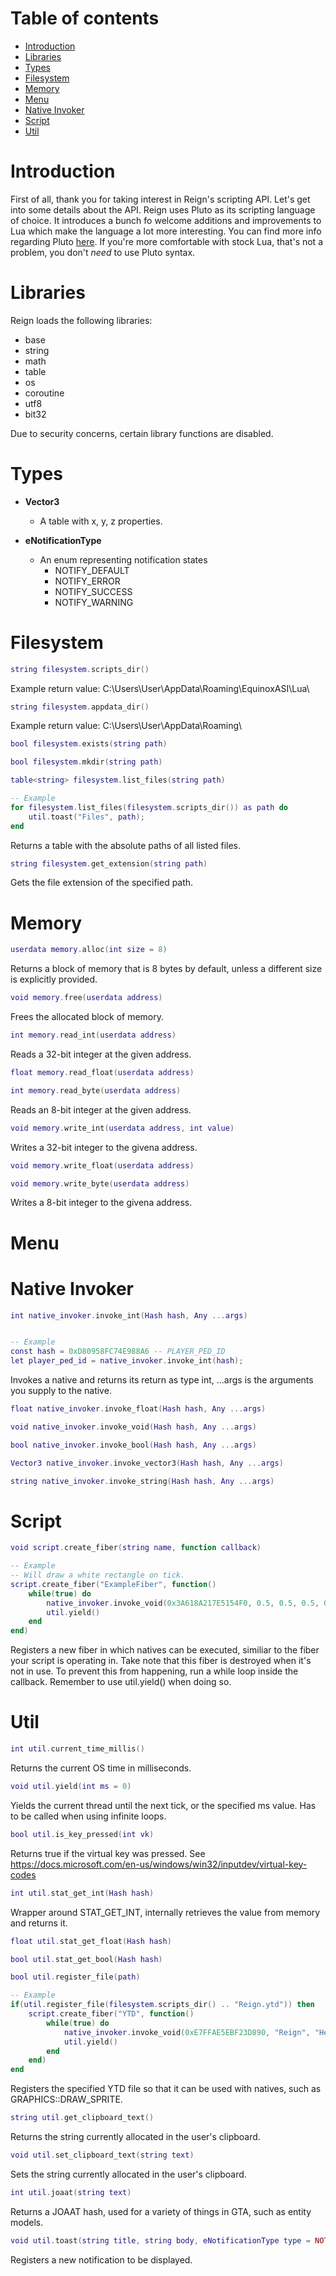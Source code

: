 
# Table of contents
- [Introduction](#Introduction)
- [Libraries](#Libraries)
- [Types](#Types)
- [Filesystem](#Filesystem)
- [Memory](#Memory)
- [Menu](#Menu)
- [Native Invoker](#Native-Invoker)
- [Script](#Script)
- [Util](#Util)

# Introduction
First of all, thank you for taking interest in Reign's scripting API. Let's get into some details about the API. Reign uses Pluto as its scripting language of choice. It introduces a bunch fo welcome additions and improvements to Lua which make the language a lot more interesting. You can find more info regarding Pluto [here](https://pluto-lang.org/docs/Introduction). If you're more comfortable with stock Lua, that's not a problem, you don't *need* to use Pluto syntax.

# Libraries
Reign loads the following libraries:

- base
- string
- math
- table
- os
- coroutine
- utf8
- bit32

Due to security concerns, certain library functions are disabled.

# Types

- **Vector3**
  - A table with x, y, z properties.

- **eNotificationType**
  - An enum representing notification states
    - NOTIFY_DEFAULT
    - NOTIFY_ERROR
    - NOTIFY_SUCCESS
    - NOTIFY_WARNING

# Filesystem
```lua
string filesystem.scripts_dir()
```
Example return value: C:\Users\User\AppData\Roaming\EquinoxASI\Lua\

```lua
string filesystem.appdata_dir()
```
Example return value: C:\Users\User\AppData\Roaming\

```lua
bool filesystem.exists(string path)
```

```lua
bool filesystem.mkdir(string path)
```

```lua
table<string> filesystem.list_files(string path)

-- Example
for filesystem.list_files(filesystem.scripts_dir()) as path do
    util.toast("Files", path);
end
```
Returns a table with the absolute paths of all listed files.

```lua
string filesystem.get_extension(string path)
```
Gets the file extension of the specified path.


# Memory
```lua
userdata memory.alloc(int size = 8)
```
Returns a block of memory that is 8 bytes by default, unless a different size is explicitly provided.

```lua
void memory.free(userdata address)
```
Frees the allocated block of memory.

```lua
int memory.read_int(userdata address)
```
Reads a 32-bit integer at the given address.

```lua
float memory.read_float(userdata address)
```
```lua
int memory.read_byte(userdata address)
```
Reads an 8-bit integer at the given address.

```lua
void memory.write_int(userdata address, int value)
```
Writes a 32-bit integer to the givena address.
```lua
void memory.write_float(userdata address)
```

```lua
void memory.write_byte(userdata address)
```
Writes a 8-bit integer to the givena address.

# Menu

# Native Invoker
```lua
int native_invoker.invoke_int(Hash hash, Any ...args)


-- Example
const hash = 0xD80958FC74E988A6 -- PLAYER_PED_ID
let player_ped_id = native_invoker.invoke_int(hash);
```
Invokes a native and returns its return as type int, ...args is the arguments you supply to the native.
```lua
float native_invoker.invoke_float(Hash hash, Any ...args)
```

```lua
void native_invoker.invoke_void(Hash hash, Any ...args)
```

```lua
bool native_invoker.invoke_bool(Hash hash, Any ...args)
```

```lua
Vector3 native_invoker.invoke_vector3(Hash hash, Any ...args)
```

```lua
string native_invoker.invoke_string(Hash hash, Any ...args)
```
# Script

```lua
void script.create_fiber(string name, function callback)

-- Example
-- Will draw a white rectangle on tick.
script.create_fiber("ExampleFiber", function()
    while(true) do
        native_invoker.invoke_void(0x3A618A217E5154F0, 0.5, 0.5, 0.5, 0.5, 255, 255, 255, 255, 0) -- draw_rect
        util.yield()
    end
end)
```

Registers a new fiber in which natives can be executed, similiar to the fiber your script is operating in. Take note that this fiber is destroyed when it's not in use. To prevent this from happening, run a while loop inside the callback. Remember to use util.yield() when doing so.

# Util 

```lua
int util.current_time_millis()
```
Returns the current OS time in milliseconds.

```lua
void util.yield(int ms = 0)
```
Yields the current thread until the next tick, or the specified ms value. Has to be called when using infinite loops.

```lua
bool util.is_key_pressed(int vk)
```
Returns true if the virtual key was pressed. See https://docs.microsoft.com/en-us/windows/win32/inputdev/virtual-key-codes

```lua
int util.stat_get_int(Hash hash)
```
Wrapper around STAT_GET_INT, internally retrieves the value from memory and returns it.

```lua
float util.stat_get_float(Hash hash)
```

```lua
bool util.stat_get_bool(Hash hash)
```

```lua
bool util.register_file(path)

-- Example
if(util.register_file(filesystem.scripts_dir() .. "Reign.ytd")) then
    script.create_fiber("YTD", function()
        while(true) do
            native_invoker.invoke_void(0xE7FFAE5EBF23D890, "Reign", "Header", 0.5, 0.5, 0.5, 0.5, 0, 255, 255, 255, 255, 0, 0)
            util.yield()
        end
    end)
end
```
Registers the specified YTD file so that it can be used with natives, such as GRAPHICS::DRAW_SPRITE.

```lua
string util.get_clipboard_text()
```
Returns the string currently allocated in the user's clipboard.

```lua
void util.set_clipboard_text(string text)
```
Sets the string currently allocated in the user's clipboard.

```lua
int util.joaat(string text)
```
Returns a JOAAT hash, used for a variety of things in GTA, such as entity models.

```lua
void util.toast(string title, string body, eNotificationType type = NOTIFY_DEFAULT)
```
Registers a new notification to be displayed.
